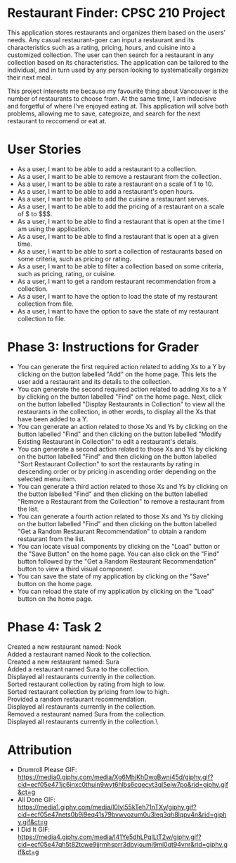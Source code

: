 # Restaurant Finder: CPSC 210 Project

This application stores restaurants and organizes them based on the users' needs. 
Any casual restaurant-goer can input a restaurant and its characteristics such as 
a rating, pricing, hours, and cuisine into a customized collection. The user can then search for a restaurant in any 
collection based on its characteristics. The application can be tailored to the individual, and in turn used by 
any person looking to systematically organize their next meal.

This project interests me because my favourite thing about Vancouver is the number of restaurants to choose 
from. At the same time, I am indecisive and forgetful of where I've enjoyed eating at. This application will solve 
both problems, allowing me to save, categroize, and search for the next restaurant to reccomend or eat at.  

# User Stories
- As a user, I want to be able to add a restaurant to a collection.
- As a user, I want to be able to remove a restaurant from the collection.
- As a user, I want to be able to rate a restaurant on a scale of 1 to 10.
- As a user, I want to be able to add a restaurant's open hours.
- As a user, I want to be able to add the cuisine a restaurant serves.
- As a user, I want to be able to add the pricing of a restaurant on a scale of $ to $$$.
- As a user, I want to be able to find a restaurant that is open at the time I am using the application.
- As a user, I want to be able to find a restaurant that is open at a given time.
- As a user, I want to be able to sort a collection of restaurants based on some criteria, such as pricing or rating.
- As a user, I want to be able to filter a collection based on some criteria, such as pricing, rating, or cuisine.
- As a user, I want to get a random restaurant recommendation from a collection.
- As a user, I want to have the option to load the state of my restaurant collection from file.
- As a user, I want to have the option to save the state of my restaurant collection to file.

# Phase 3: Instructions for Grader 
- You can generate the first required action related to adding Xs to a Y by clicking on the button labelled "Add" on the
  home page. This lets the user add a restaurant and its details to the collection.
- You can generate the second required action related to adding Xs to a Y by clicking on the button labelled "Find" on 
  the home page. Next, click on the button labelled "Display Restaurants in Collection" to view all the restaurants in the collection,
  in other words, to display all the Xs that have been added to a Y.
- You can generate an action related to those Xs and Ys by clicking on the button labelled "Find" and then clicking on the 
  button labelled "Modify Existing Restaurant in Collection" to edit a restaurant's details.
- You can generate a second action related to those Xs and Ys by clicking on the button labelled "Find" and then clicking on the
    button labelled "Sort Restaurant Collection" to sort the restaurants by rating in descending order or by pricing in ascending order
  depending on the selected menu item.
- You can generate a third action related to those Xs and Ys by clicking on the button labelled "Find" and then clicking on the
    button labelled "Remove a Restaurant from the Collection" to remove a restaurant from the list.
- You can generate a fourth action related to those Xs and Ys by clicking on the button labelled "Find" and then clicking on the
    button labelled "Get a Random Restaurant Recommendation" to obtain a random restaurant from the list.
- You can locate visual components by clicking on the "Load" button or the "Save Button" on the home page. You can also
  click on the "Find" button followed by the "Get a Random Restaurant Recommendation" button to view a third visual 
  component.
- You can save the state of my application by clicking on the "Save" button on the home page.
- You can reload the state of my application by clicking on the "Load" button on the home page.

# Phase 4: Task 2
Created a new restaurant named: Nook\
Added a restaurant named Nook to the collection.\
Created a new restaurant named: Sura\
Added a restaurant named Sura to the collection.\
Displayed all restaurants currently in the collection.\
Sorted restaurant collection by rating from high to low.\
Sorted restaurant collection by pricing from low to high.\
Provided a random restaurant recommendation.\
Displayed all restaurants currently in the collection.\
Removed a restaurant named Sura from the collection.\
Displayed all restaurants currently in the collection.\


# Attribution
- Drumroll Please GIF: https://media0.giphy.com/media/Xg6MhjKhDwoBwni45d/giphy.gif?cid=ecf05e471jc6inxc0thuin9wyt6hlbs6cqecyt3ql5ejw7po&rid=giphy.gif&ct=g
- All Done GIF: https://media1.giphy.com/media/l0Iyl55kTeh71nTXy/giphy.gif?cid=ecf05e47nets0b9i9eq41s79bvwvozum0u3leq3qh8lqpv4n&rid=giphy.gif&ct=g
- I Did It GIF: https://media4.giphy.com/media/l41Ye5dhLPqILtT2w/giphy.gif?cid=ecf05e47qh5t82tcwe9jjrmhsprr3dbyjoumi9mi0qt94vnr&rid=giphy.gif&ct=g
